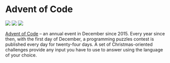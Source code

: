 # Advent of Code
![](https://img.shields.io/badge/day%20📅-10-blue)
![](https://img.shields.io/badge/days%20completed-2-red)
![](https://img.shields.io/badge/stars%20⭐-4-yellow)


[Advent of Code][aoc] – an annual event in December since 2015.
Every year since then, with the first day of December, a programming puzzles contest is published every day for twenty-four days.
A set of Christmas-oriented challenges provide any input you have to use to answer using the language of your choice.

[aoc]: https://adventofcode.com
